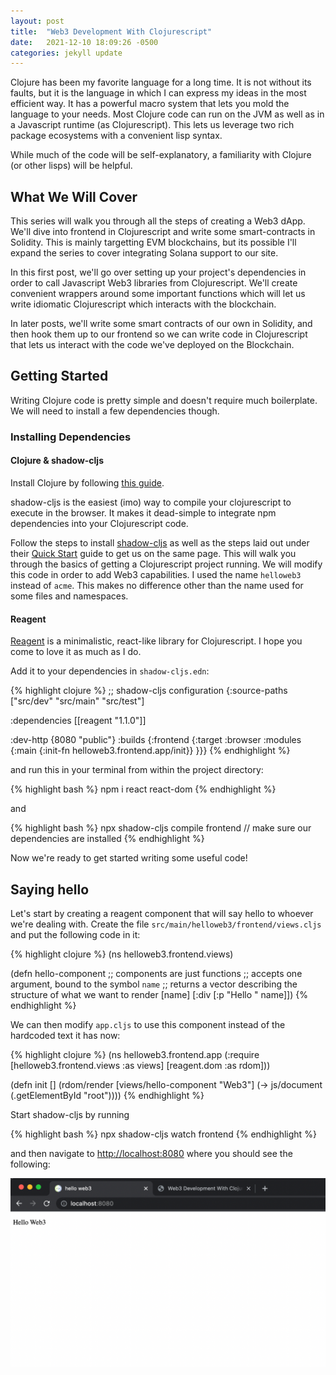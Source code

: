 ```yaml
---
layout: post
title:  "Web3 Development With Clojurescript"
date:   2021-12-10 18:09:26 -0500
categories: jekyll update
---
```

Clojure has been my favorite language for a long time. It is not without its faults, but it is the language in which I can express my ideas in the most efficient way. It has a powerful macro system that lets you mold the language to your needs. Most Clojure code can run on the JVM as well as in a Javascript runtime (as Clojurescript). This lets us leverage two rich package ecosystems with a convenient lisp syntax.

While much of the code will be self-explanatory, a familiarity with Clojure (or other lisps) will be helpful.

## What We Will Cover

This series will walk you through all the steps of creating a Web3 dApp. We'll dive into frontend in Clojurescript and write some smart-contracts in Solidity. This is mainly targetting EVM blockchains, but its possible I'll expand the series to cover integrating Solana support to our site.

In this first post, we'll go over setting up your project's dependencies in order to call Javascript Web3 libraries from Clojurescript. We'll create convenient wrappers around some important functions which will let us write idiomatic Clojurescript which interacts with the blockchain.

In later posts, we'll write some smart contracts of our own in Solidity, and then hook them up to our frontend so we can write code in Clojurescript that lets us interact with the code we've deployed on the Blockchain.

## Getting Started

Writing Clojure code is pretty simple and doesn't require much boilerplate. We will need to install a few dependencies though. 

### Installing Dependencies

#### Clojure & shadow-cljs

Install Clojure by following [this guide](https://clojure.org/guides/getting_started).

shadow-cljs is the easiest (imo) way to compile your clojurescript to execute in the browser. It makes it dead-simple to integrate npm dependencies into your Clojurescript code.

Follow the steps to install [shadow-cljs](https://github.com/thheller/shadow-cljs) as well as the steps laid out under their [Quick Start](https://github.com/thheller/shadow-cljs#quick-start) guide to get us on the same page. This will walk you through the basics of getting a Clojurescript project running. We will modify this code in order to add Web3 capabilities. I used the name `helloweb3` instead of `acme`. This makes no difference other than the name used for some files and namespaces. 

#### Reagent

[Reagent](https://github.com/reagent-project/reagent) is a minimalistic, react-like library for Clojurescript. I hope you come to love it as much as I do.

Add it to your dependencies in `shadow-cljs.edn`:

{% highlight clojure %}
;; shadow-cljs configuration
{:source-paths
 ["src/dev"
  "src/main"
  "src/test"]

 :dependencies
 [[reagent "1.1.0"]]

 :dev-http {8080 "public"}
 :builds
 {:frontend
  {:target :browser
   :modules {:main {:init-fn helloweb3.frontend.app/init}}
   }}}
{% endhighlight %}

and run this in your terminal from within the project directory:

{% highlight bash %}
npm i react react-dom
{% endhighlight %}

and 

{% highlight bash %}
npx shadow-cljs compile frontend // make sure our dependencies are installed
{% endhighlight %}

Now we're ready to get started writing some useful code!

## Saying hello

Let's start by creating a reagent component that will say hello to whoever we're dealing with. Create the file `src/main/helloweb3/frontend/views.cljs` and put the following code in it:


{% highlight clojure %}
(ns helloweb3.frontend.views)

(defn hello-component ;; components are just functions
  ;; accepts one argument, bound to the symbol `name` 
  ;; returns a vector describing the structure of what we want to render
  [name] 
  [:div
   [:p "Hello " name]])
{% endhighlight %}

We can then modify `app.cljs` to use this component instead of the hardcoded text it has now:

{% highlight clojure %}
(ns helloweb3.frontend.app
  (:require
   [helloweb3.frontend.views :as views]
   [reagent.dom :as rdom]))

(defn init []
  (rdom/render [views/hello-component "Web3"]
               (-> js/document
                   (.getElementById "root"))))
{% endhighlight %}

Start shadow-cljs by running

{% highlight bash %}
npx shadow-cljs watch frontend
{% endhighlight %}

and then navigate to [http://localhost:8080](http://localhost:8080) where you should see the following:

![hello web3](/assets/site1.png)

